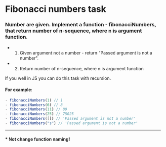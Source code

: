 # Fibonacci numbers task

### Number are given. Implement a function - fibonacciNumbers, that return number of n-sequence, where n is argument function.
* 1) Given argument not a number -  return "Passed argument is not a number".
* 2) Return number of n-sequence, where n is argument function

If you well in JS you can do this task with recursion.

#### For example:
```js
- fibonacciNumbers(1) // 1
- fibonacciNumbers(6) // 8
- fibonacciNumbers(11) // 89
- fibonacciNumbers(25) // 75025
- fibonacciNumbers([]) // 'Passed argument is not a number'
- fibonacciNumbers("s") // 'Passed argument is not a number'
```
<hr>

#### * Not change function naming!